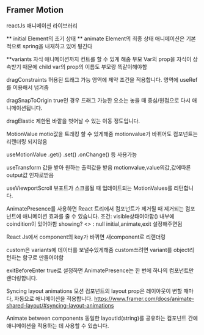 ## Framer Motion

reactJs 애니메이션 라이브러리

\*\* initial
Element의 초기 상태
\*\* animate
Element의 최종 상태
애니메이션은 기본적으로 spring을 내재하고 있어 튕긴다

\*\*variants
자식 애니메이션까지 컨트롤 할 수 있게 해줌
부모 Var의 prop을 자식이 상속받기 때문에
child var의 prop의 이름도 부모랑 똑같이해야함

dragConstraints
허용된 드래그 가능 영역에 제약 조건을 적용합니다. 영역에 useRef를 이용해서 넘겨줌

dragSnapToOrigin
true인 경우 드래그 가능한 요소는 놓을 때 중심/원점으로 다시 애니메이션됩니다.

dragElastic
제한된 바깥을 벗어날 수 있는 이동 정도입니다.

MotionValue
motio값을 트래킹 할 수 있게해줌 motionvalue가 바뀌어도 컴포넌트는 리랜더링 되지않음

useMotionValue
.get() .set() .onChange() 등 사용가능

useTransform
값을 받아 원하는 출력값을 받음 motionvalue,value의값,값에따른output값 인자로받음

useViewportScroll
뷰포트가 스크롤될 때 업데이트되는 MotionValues를 리턴합니다.

AnimatePresence를 사용하면 React 트리에서 컴포넌트가 제거될 때 제거되는 컴포넌트에 애니메이션 효과를 줄 수 있습니다.
조건: visible상태여야함(<AnimatePresence></AnimatePresence>) 내부에 coindition이 있어야함 showing? <> : null
initial,animate,exit 설정해주면됨

React Js에서 component의 key가 바뀌면 새component로 리랜더링

custom은 variants에 데이터를 보낼수있게해줌 custom쓰려면 variant를 object리턴하는 함구로 만들어야함

exitBeforeEnter
true로 설정하면 AnimatePresence는 한 번에 하나의 컴포넌트만 랜더링합니다.

Syncing layout animations
모션 컴포넌트의 layout prop은 레이아웃이 변할 때마다, 자동으로 애니메이션을 적용합니다.
https://www.framer.com/docs/animate-shared-layout/#syncing-layout-animations

Animate between components
동일한 layoutId(string)를 공유하는 컴포넌트 간에 애니메이션을 적용하는 데 사용할 수 있습니다.
